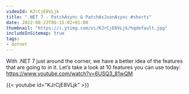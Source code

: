 ```yaml
---
videoId: KJrCjE8VLjk
title: ".NET 7 - PatchAsync & PatchAsJsonAsync #shorts"
date: 2022-08-23T06:15:02+01:00
thumbnail: "https://i.ytimg.com/vi/KJrCjE8VLjk/hqdefault.jpg"
includeInSitemap: true
tags:
- dotnet
---
```


With .NET 7 just around the corner, we have a better idea of the features that are going to in it. Let’s take a look at 10 features you can use today: <https://www.youtube.com/watch?v=6USQ3_81wQM>

<!--more-->

{{< youtube id="KJrCjE8VLjk" >}}
